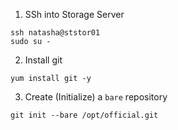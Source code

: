 1. SSh into Storage Server
```
ssh natasha@ststor01
sudo su -
```

2. Install git
```
yum install git -y
```

3. Create (Initialize) a `bare` repository
```
git init --bare /opt/official.git
```